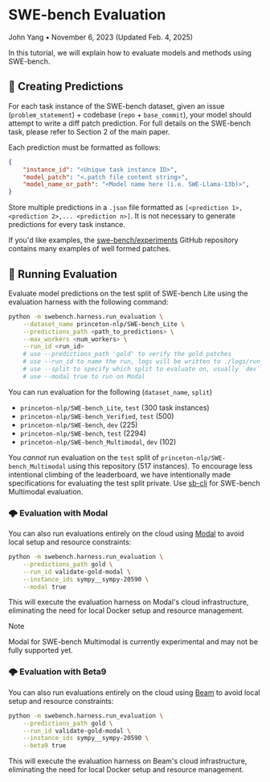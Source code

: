 # SWE-bench Evaluation
John Yang &bull; November 6, 2023 (Updated Feb. 4, 2025)

In this tutorial, we will explain how to evaluate models and methods using SWE-bench.

## 🤖 Creating Predictions
For each task instance of the SWE-bench dataset, given an issue (`problem_statement`) + codebase (`repo` + `base_commit`), your model should attempt to write a diff patch prediction. For full details on the SWE-bench task, please refer to Section 2 of the main paper.

Each prediction must be formatted as follows:
```json
{
    "instance_id": "<Unique task instance ID>",
    "model_patch": "<.patch file content string>",
    "model_name_or_path": "<Model name here (i.e. SWE-Llama-13b)>",
}
```

Store multiple predictions in a `.json` file formatted as `[<prediction 1>, <prediction 2>,... <prediction n>]`. It is not necessary to generate predictions for every task instance.

If you'd like examples, the [swe-bench/experiments](https://github.com/swe-bench/experiments) GitHub repository contains many examples of well formed patches.

## 🔄 Running Evaluation
Evaluate model predictions on the test split of SWE-bench Lite using the evaluation harness with the following command:
```bash
python -m swebench.harness.run_evaluation \
    --dataset_name princeton-nlp/SWE-bench_Lite \
    --predictions_path <path_to_predictions> \
    --max_workers <num_workers> \
    --run_id <run_id>
    # use --predictions_path 'gold' to verify the gold patches
    # use --run_id to name the run, logs will be written to ./logs/run_evaluation/<run_id>
    # use --split to specify which split to evaluate on, usually `dev` or `test`
    # use --modal true to run on Modal
```

You can run evaluation for the following (`dataset_name`, `split`)
* `princeton-nlp/SWE-bench_Lite`, `test` (300 task instances)
* `princeton-nlp/SWE-bench_Verified`, `test` (500)
* `princeton-nlp/SWE-bench`, `dev` (225)
* `princeton-nlp/SWE-bench`, `test` (2294)
* `princeton-nlp/SWE-bench_Multimodal`, `dev` (102)

You *cannot* run evaluation on the `test` split of `princeton-nlp/SWE-bench_Multimodal` using this repository (517 instances).
To encourage less intentional climbing of the leaderboard, we have intentionally made specifications for evaluating the test split private.
Use [sb-cli](https://github.com/swe-bench/sb-cli/) for SWE-bench Multimodal evaluation.

### 🌩️ Evaluation with Modal
You can also run evaluations entirely on the cloud using [Modal](https://modal.com/) to avoid local setup and resource constraints:
```bash
python -m swebench.harness.run_evaluation \
    --predictions_path gold \
    --run_id validate-gold-modal \
    --instance_ids sympy__sympy-20590 \
    --modal true
```
This will execute the evaluation harness on Modal's cloud infrastructure, eliminating the need for local Docker setup and resource management.

> [!NOTE]
> Modal for SWE-bench Multimodal is currently experimental and may not be fully supported yet.

### 🌩️ Evaluation with Beta9
You can also run evaluations entirely on the cloud using [Beam](https://beam.cloud/) to avoid local setup and resource constraints:
```bash
python -m swebench.harness.run_evaluation \
    --predictions_path gold \
    --run_id validate-gold-modal \
    --instance_ids sympy__sympy-20590 \
    --beta9 true
```
This will execute the evaluation harness on Beam's cloud infrastructure, eliminating the need for local Docker setup and resource management.
